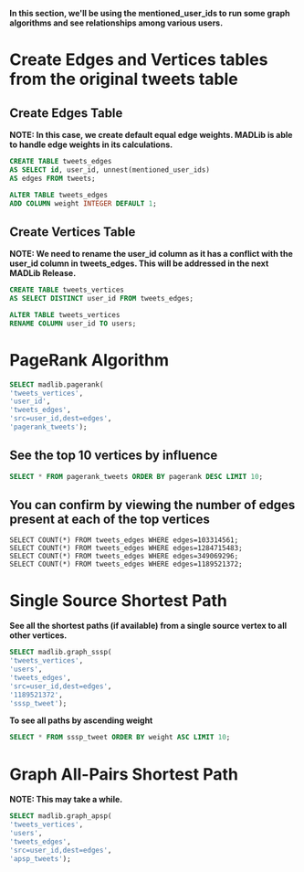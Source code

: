 **In this section, we'll be using the mentioned_user_ids to run some graph algorithms and see relationships among various users.**

# Create Edges and Vertices tables from the original tweets table

## Create Edges Table
**NOTE: In this case, we create default equal edge weights. MADLib is able to handle edge weights in its calculations.**
```sql
CREATE TABLE tweets_edges 
AS SELECT id, user_id, unnest(mentioned_user_ids) 
AS edges FROM tweets;
```

```sql
ALTER TABLE tweets_edges 
ADD COLUMN weight INTEGER DEFAULT 1;
```

## Create Vertices Table
**NOTE: We need to rename the user_id column as it has a conflict with the user_id column in tweets_edges. This will be addressed in the next MADLib Release.**
```sql
CREATE TABLE tweets_vertices 
AS SELECT DISTINCT user_id FROM tweets_edges;
```

```sql
ALTER TABLE tweets_vertices 
RENAME COLUMN user_id TO users;
```

# PageRank Algorithm
```sql
SELECT madlib.pagerank(
'tweets_vertices', 
'user_id', 
'tweets_edges', 
'src=user_id,dest=edges', 
'pagerank_tweets');
```

## See the top 10 vertices by influence
```sql
SELECT * FROM pagerank_tweets ORDER BY pagerank DESC LIMIT 10;
```

## You can confirm by viewing the number of edges present at each of the top vertices
```
SELECT COUNT(*) FROM tweets_edges WHERE edges=103314561;
SELECT COUNT(*) FROM tweets_edges WHERE edges=1284715483;
SELECT COUNT(*) FROM tweets_edges WHERE edges=349069296;
SELECT COUNT(*) FROM tweets_edges WHERE edges=1189521372;
```

# Single Source Shortest Path
**See all the shortest paths (if available) from a single source vertex to all other vertices.**
```sql
SELECT madlib.graph_sssp(
'tweets_vertices', 
'users', 
'tweets_edges', 
'src=user_id,dest=edges', 
'1189521372', 
'sssp_tweet');
```
**To see all paths by ascending weight**
```sql
SELECT * FROM sssp_tweet ORDER BY weight ASC LIMIT 10;
```

# Graph All-Pairs Shortest Path
**NOTE: This may take a while.**

```sql
SELECT madlib.graph_apsp(
'tweets_vertices', 
'users', 
'tweets_edges', 
'src=user_id,dest=edges', 
'apsp_tweets');
```

